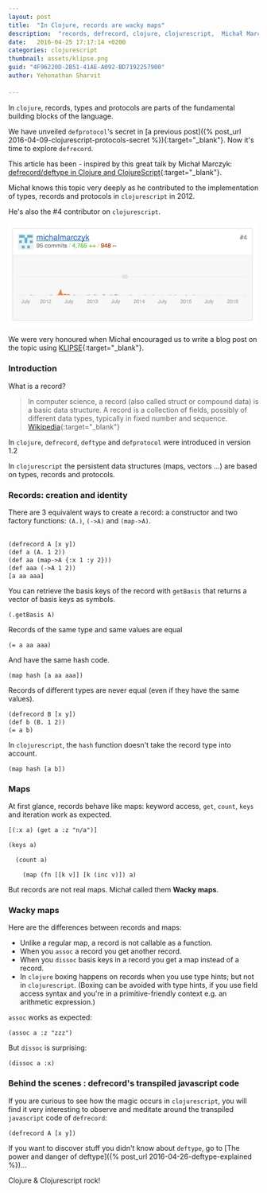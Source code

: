 ```yaml
---
layout: post
title:  "In Clojure, records are wacky maps"
description:  "records, defrecord, clojure, clojurescript,  Michał Marczyk"
date:   2016-04-25 17:17:14 +0200
categories: clojurescript
thumbnail: assets/klipse.png
guid: "4F96220D-2B51-41AE-A092-BD7192257900"
author: Yehonathan Sharvit

---
```


In `clojure`, records, types and protocols are parts of the fundamental building blocks of the language.

We have unveiled `defprotocol`'s secret in [a previous post]({% post_url 2016-04-09-clojurescript-protocols-secret  %}){:target="_blank"}. Now it's time to explore `defrecord`.

This article has been - inspired by this great talk by Michał Marczyk: [defrecord/deftype in Clojure and ClojureScript](https://youtu.be/vZtkqDIicqI){:target="_blank"}.

Michał knows this topic very deeply as he contributed to the implementation of types, records and
protocols in `clojurescript` in 2012.

He's also the #4 contributor on `clojurescript`.

![Michal Marczyk](/assets/michalmarczyk.jpg)


We were very honoured when Michał encouraged us to write a blog post on the topic using [KLIPSE][app-url]{:target="_blank"}.

### Introduction

What is a record?

> In computer science, a record (also called struct or compound data) is a basic data structure. A record is a collection of fields, possibly of different data types, typically in fixed number and sequence. [Wikipedia](https://en.wikipedia.org/wiki/Record_(computer_science)){:target="_blank"} 

In `clojure`, `defrecord`, `deftype` and `defprotocol` were introduced in version 1.2

In `clojurescript` the persistent data structures (maps, vectors ...) are based on types, records and protocols.

### Records: creation and identity

There are 3 equivalent ways to create a record: a constructor and two factory functions: `(A.)`, `(->A)` and `(map->A)`.

~~~klipse

(defrecord A [x y])
(def a (A. 1 2))
(def aa (map->A {:x 1 :y 2}))
(def aaa (->A 1 2))
[a aa aaa]
~~~

You can retrieve the basis keys of the record with `getBasis` that returns a vector of basis keys as symbols.

~~~klipse
(.getBasis A)
~~~

Records of the same type and same values are equal

~~~klipse
(= a aa aaa)
~~~

And have the same hash code.

~~~klipse
(map hash [a aa aaa])
~~~

Records of different types are never equal (even if they have the same values).

~~~klipse
(defrecord B [x y])
(def b (B. 1 2))
(= a b)
~~~


In `clojurescript`, the `hash` function doesn't take the record type into account.

~~~klipse
(map hash [a b])
~~~

### Maps

At first glance, records behave like maps: keyword access, `get`, `count`, `keys` and iteration work as expected.

~~~klipse
[(:x a) (get a :z "n/a")]
~~~

~~~klipse
(keys a)
~~~

~~~klipse
  (count a)
~~~

~~~klipse
    (map (fn [[k v]] [k (inc v)]) a)
~~~

But records are not real maps. Michał called them **Wacky maps**.

### Wacky maps

Here are the differences between records and maps:

- Unlike a regular map, a record is not callable as a function.
- When you `assoc` a record you get another record.
- When you `dissoc` basis keys in a record you get a map instead of a record.
- In `clojure` boxing happens on records when you use type hints; but not in `clojurescript`. (Boxing can be avoided with type hints, if you use field access syntax and you're in a primitive-friendly context e.g. an arithmetic expression.)

`assoc` works as expected:

~~~klipse
(assoc a :z "zzz")
~~~

But `dissoc` is surprising:

~~~klipse
(dissoc a :x)
~~~


### Behind the scenes : defrecord's transpiled javascript code

If you are curious to see how the magic occurs in `clojurescript`, you will find it very interesting to observe and meditate around the transpiled `javascript` code of `defrecord`:



~~~klipse-js
(defrecord A [x y])
~~~

If you want to discover stuff you didn't know about `deftype`, go to [The power and danger of deftype]({% post_url 2016-04-26-deftype-explained %})...

Clojure & Clojurescript rock!

[app-url-static]: http://app.klipse.tech?blog=klipse&js_only=1
[app-url]: http://app.klipse.tech?blog=klipse&static-fns=true&js_only=1

